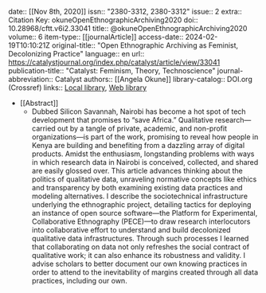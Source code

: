 date:: [[Nov 8th, 2020]]
issn:: "2380-3312, 2380-3312"
issue:: 2
extra:: Citation Key: okuneOpenEthnographicArchiving2020
doi:: 10.28968/cftt.v6i2.33041
title:: @okuneOpenEthnographicArchiving2020
volume:: 6
item-type:: [[journalArticle]]
access-date:: 2024-02-19T10:10:21Z
original-title:: "Open Ethnographic Archiving as Feminist, Decolonizing Practice"
language:: en
url:: https://catalystjournal.org/index.php/catalyst/article/view/33041
publication-title:: "Catalyst: Feminism, Theory, Technoscience"
journal-abbreviation:: Catalyst
authors:: [[Angela Okune]]
library-catalog:: DOI.org (Crossref)
links:: [Local library](zotero://select/groups/2386895/items/UAXYBMWS), [Web library](https://www.zotero.org/groups/2386895/items/UAXYBMWS)

- [[Abstract]]
	- Dubbed Silicon Savannah, Nairobi has become a hot spot of tech development that promises to “save Africa.” Qualitative research—carried out by a tangle of private, academic, and non-profit organizations—is part of the work, promising to reveal how people in Kenya are building and benefiting from a dazzling array of digital products. Amidst the enthusiasm, longstanding problems with ways in which research data in Nairobi is conceived, collected, and shared are easily glossed over. This article advances thinking about the politics of qualitative data, unraveling normative concepts like ethics and transparency by both examining existing data practices and modeling alternatives. I describe the sociotechnical infrastructure underlying the ethnographic project, detailing tactics for deploying an instance of open source software—the Platform for Experimental, Collaborative Ethnography (PECE)—to draw research interlocutors into collaborative effort to understand and build decolonized qualitative data infrastructures. Through such processes I learned that collaborating on data not only refreshes the social contract of qualitative work; it can also enhance its robustness and validity. I advise scholars to better document our own knowing practices in order to attend to the inevitability of margins created through all data practices, including our own.